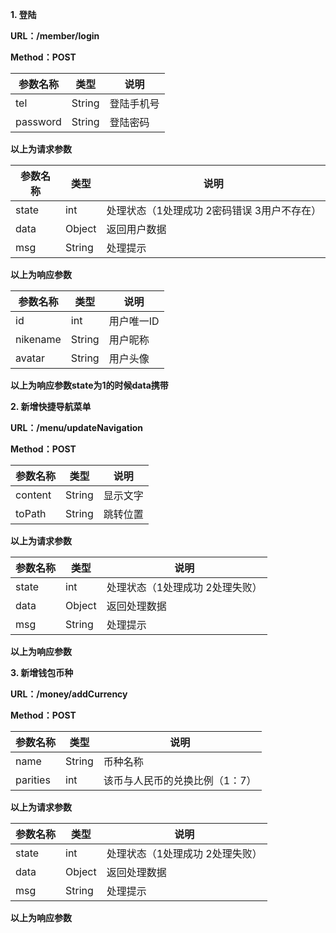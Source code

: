  **1. 登陆** 

 **URL：/member/login** 

 **Method：POST** 

| 参数名称 | 类型   | 说明       |
| -------- | ------ | ---------- |
| tel      | String | 登陆手机号 |
| password | String | 登陆密码   |

 **以上为请求参数** 

| 参数名称 | 类型   | 说明                                        |
| -------- | ------ | ------------------------------------------- |
| state    | int    | 处理状态（1处理成功 2密码错误 3用户不存在） |
| data     | Object | 返回用户数据                                |
| msg      | String | 处理提示                                    |

 **以上为响应参数** 

| 参数名称 | 类型   | 说明                                        |
| -------- | ------ | ------------------------------------------- |
| id    | int    | 用户唯一ID |
| nikename     | String| 用户昵称                                |
| avatar      | String| 用户头像                                    |

 **以上为响应参数state为1的时候data携带** 

 **2. 新增快捷导航菜单**

 **URL：/menu/updateNavigation** 

 **Method：POST** 

| 参数名称 | 类型   | 说明       |
| -------- | ------ | ---------- |
| content      | String | 显示文字 |
| toPath | String | 跳转位置   |

 **以上为请求参数** 

| 参数名称 | 类型   | 说明                                        |
| -------- | ------ | ------------------------------------------- |
| state    | int    | 处理状态（1处理成功 2处理失败） |
| data     | Object | 返回处理数据                                |
| msg      | String | 处理提示                                    |

 **以上为响应参数** 


 **3. 新增钱包币种**

 **URL：/money/addCurrency** 

 **Method：POST** 

| 参数名称 | 类型   | 说明       |
| -------- | ------ | ---------- |
| name      | String | 币种名称 |
| parities| int | 该币与人民币的兑换比例（1：7）   |

 **以上为请求参数** 

| 参数名称 | 类型   | 说明                                        |
| -------- | ------ | ------------------------------------------- |
| state    | int    | 处理状态（1处理成功 2处理失败） |
| data     | Object | 返回处理数据                                |
| msg      | String | 处理提示                                    |

 **以上为响应参数** 
